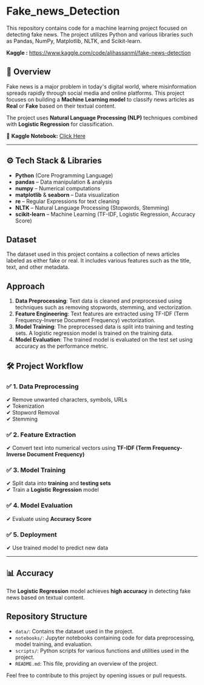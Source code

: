 # Fake_news_Detection

This repository contains code for a machine learning project focused on detecting fake news. The project utilizes Python and various libraries such as Pandas, NumPy, Matplotlib, NLTK, and Scikit-learn.

**Kaggle :** https://www.kaggle.com/code/alihassanml/fake-news-detection


## 📌 Overview  
Fake news is a major problem in today's digital world, where misinformation spreads rapidly through social media and online platforms. This project focuses on building a **Machine Learning model** to classify news articles as **Real** or **Fake** based on their textual content.

The project uses **Natural Language Processing (NLP)** techniques combined with **Logistic Regression** for classification.

📌 **Kaggle Notebook:** [Click Here](https://www.kaggle.com/code/alihassanml/fake-news-detection)  

---

## ⚙️ Tech Stack & Libraries  
- **Python** (Core Programming Language)  
- **pandas** – Data manipulation & analysis  
- **numpy** – Numerical computations  
- **matplotlib** & **seaborn** – Data visualization  
- **re** – Regular Expressions for text cleaning  
- **NLTK** – Natural Language Processing (Stopwords, Stemming)  
- **scikit-learn** – Machine Learning (TF-IDF, Logistic Regression, Accuracy Score)  


## Dataset

The dataset used in this project contains a collection of news articles labeled as either fake or real. It includes various features such as the title, text, and other metadata.

## Approach

1. **Data Preprocessing**: Text data is cleaned and preprocessed using techniques such as removing stopwords, stemming, and vectorization.
2. **Feature Engineering**: Text features are extracted using TF-IDF (Term Frequency-Inverse Document Frequency) vectorization.
3. **Model Training**: The preprocessed data is split into training and testing sets. A logistic regression model is trained on the training data.
4. **Model Evaluation**: The trained model is evaluated on the test set using accuracy as the performance metric.


## 🛠 Project Workflow  

### ✅ 1. Data Preprocessing  
✔ Remove unwanted characters, symbols, URLs  
✔ Tokenization  
✔ Stopword Removal  
✔ Stemming  

### ✅ 2. Feature Extraction  
✔ Convert text into numerical vectors using **TF-IDF (Term Frequency-Inverse Document Frequency)**  

### ✅ 3. Model Training  
✔ Split data into **training** and **testing sets**  
✔ Train a **Logistic Regression** model  

### ✅ 4. Model Evaluation  
✔ Evaluate using **Accuracy Score**  

### ✅ 5. Deployment  
✔ Use trained model to predict new data  

---

## 📊 Accuracy  
The **Logistic Regression** model achieves **high accuracy** in detecting fake news based on textual content.  



## Repository Structure

- `data/`: Contains the dataset used in the project.
- `notebooks/`: Jupyter notebooks containing code for data preprocessing, model training, and evaluation.
- `scripts/`: Python scripts for various functions and utilities used in the project.
- `README.md`: This file, providing an overview of the project.


Feel free to contribute to this project by opening issues or pull requests.
